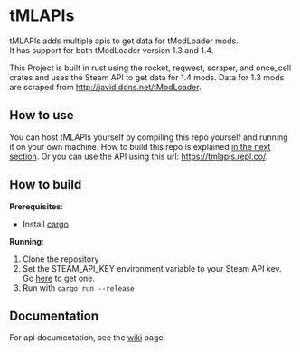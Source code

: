 # tMLAPIs
tMLAPIs adds multiple apis to get data for tModLoader mods.\
It has support for both tModLoader version 1.3 and 1.4.

This Project is built in rust using the rocket, reqwest, scraper, and once_cell crates and uses the Steam API to get data for 1.4 mods.
Data for 1.3 mods are scraped from http://javid.ddns.net/tModLoader.

## How to use
You can host tMLAPIs yourself by compiling this repo yourself and running it on your own machine. How to build this repo is explained [in the next section](#how-to-build). Or you can use the API using this url: https://tmlapis.repl.co/.

## How to build
**Prerequisites**:
* Install [cargo](https://doc.rust-lang.org/cargo/getting-started/installation.html)

**Running**:
1. Clone the repository
2. Set the STEAM_API_KEY environment variable to your Steam API key. Go [here](https://steamcommunity.com/dev/apikey) to get one.
3. Run with `cargo run --release`

## Documentation
For api documentation, see the [wiki](https://github.com/NotLe0n/tMLAPIs/wiki) page.
